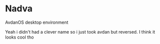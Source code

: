 # Nadva
AvdanOS desktop environment

Yeah i didn't had a clever name so i just took avdan but reversed. I think it looks cool tho
